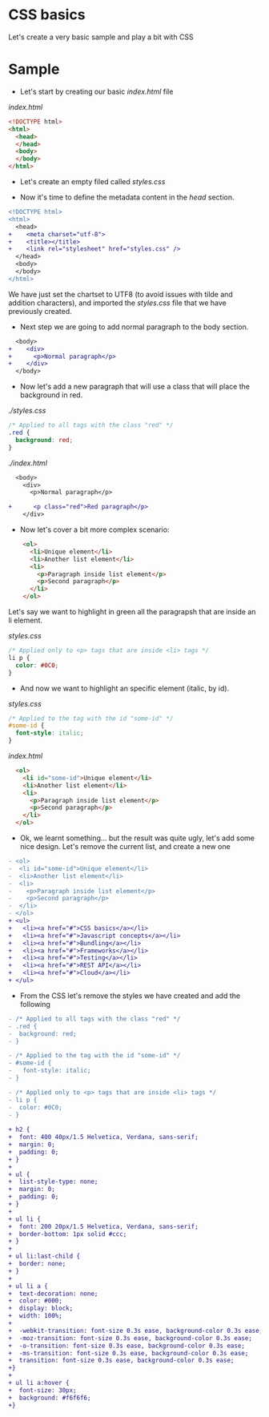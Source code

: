 # CSS basics

Let's create a very basic sample and play a bit with CSS

# Sample

- Let's start by creating our basic _index.html_ file

_index.html_

```html
<!DOCTYPE html>
<html>
  <head>
  </head>
  <body>
  </body>
</html>
```

- Let's create an empty filed called _styles.css_

- Now it's time to define the metadata content in the _head_ section.

```diff
<!DOCTYPE html>
<html>
  <head>
+    <meta charset="utf-8">
+    <title></title>
+    <link rel="stylesheet" href="styles.css" />  
  </head>
  <body>
  </body>
</html>
```

We have just set the chartset to UTF8 (to avoid issues with tilde and addition characters), and imported the
_styles.css_ file that we have previously created.

- Next step we are going to add normal paragraph to the body section.

```diff
  <body>
+    <div>
+      <p>Normal paragraph</p>    
+    </div>
  </body>
```

- Now let's add a new paragraph that will use a class that will place the background in red.

_./styles.css_

```css
/* Applied to all tags with the class "red" */
.red {
  background: red;
}
```

_./index.html_

```diff
  <body>
    <div>
      <p>Normal paragraph</p>

+      <p class="red">Red paragraph</p>
    </div>
```

- Now let's cover a bit more complex scenario:

```html
    <ol>
      <li>Unique element</li>
      <li>Another list element</li>
      <li>
        <p>Paragraph inside list element</p>
        <p>Second paragraph</p>
      </li>
    </ol>
```

Let's say we want to highlight in green all the paragrapsh that are inside an li element.

_styles.css_

```css
/* Applied only to <p> tags that are inside <li> tags */
li p {
  color: #0C0;
}
```

- And now we want to highlight an specific element (italic, by id).

_styles.css_

```css
/* Applied to the tag with the id "some-id" */
#some-id {
  font-style: italic;
}
```

_index.html_

```html
  <ol>
    <li id="some-id">Unique element</li>
    <li>Another list element</li>
    <li>
      <p>Paragraph inside list element</p>
      <p>Second paragraph</p>
    </li>
  </ol>
```

- Ok, we learnt something... but the result was quite ugly, let's add some nice design.
Let's remove the current list, and create a new one

```diff
- <ol>
-  <li id="some-id">Unique element</li>
-  <li>Another list element</li>
-  <li>
-    <p>Paragraph inside list element</p>
-    <p>Second paragraph</p>
-  </li>
- </ol>
+ <ul>
+   <li><a href="#">CSS basics</a></li>
+   <li><a href="#">Javascript concepts</a></li>
+   <li><a href="#">Bundling</a></li>
+   <li><a href="#">Frameworks</a></li>
+   <li><a href="#">Testing</a></li>
+   <li><a href="#">REST API</a></li>
+   <li><a href="#">Cloud</a></li>
+ </ul>
```

- From the CSS let's remove the styles we have created and add the following

```diff
- /* Applied to all tags with the class "red" */
- .red {
-  background: red;
- }

- /* Applied to the tag with the id "some-id" */
- #some-id {
-   font-style: italic;
- }

- /* Applied only to <p> tags that are inside <li> tags */
- li p {
-  color: #0C0;
- }
 
+ h2 {
+  font: 400 40px/1.5 Helvetica, Verdana, sans-serif;
+  margin: 0;
+  padding: 0;
+ }
+
+ ul {
+  list-style-type: none;
+  margin: 0;
+  padding: 0;
+ }
+ 
+ ul li {
+  font: 200 20px/1.5 Helvetica, Verdana, sans-serif;
+  border-bottom: 1px solid #ccc;
+ }
+ 
+ ul li:last-child {
+  border: none;
+ }
+ 
+ ul li a {
+  text-decoration: none;
+  color: #000;
+  display: block;
+  width: 100%;
+ 
+  -webkit-transition: font-size 0.3s ease, background-color 0.3s ease;
+  -moz-transition: font-size 0.3s ease, background-color 0.3s ease;
+  -o-transition: font-size 0.3s ease, background-color 0.3s ease;
+  -ms-transition: font-size 0.3s ease, background-color 0.3s ease;
+  transition: font-size 0.3s ease, background-color 0.3s ease;
+}
+ 
+ ul li a:hover {
+  font-size: 30px;
+  background: #f6f6f6;
+}
```





